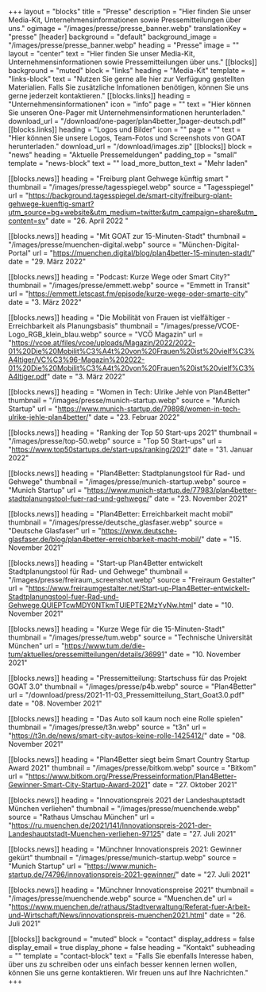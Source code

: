+++
layout = "blocks"
title = "Presse"
description = "Hier finden Sie unser Media-Kit, Unternehmensinformationen sowie Pressemitteilungen über uns."
ogimage = "/images/presse/presse_banner.webp"
translationKey = "presse"
[header]
background = "default"
background_image = "/images/presse/presse_banner.webp"
heading = "Presse"
image = ""
layout = "center"
text = "Hier finden Sie unser Media-Kit, Unternehmensinformationen sowie Pressemitteilungen über uns."
[[blocks]]
background = "muted"
block = "links"
heading = "Media-Kit"
template = "links-block"
text = "Nutzen Sie gerne alle hier zur Verfügung gestellten Materialien. Falls Sie zusätzliche Infomationen benötigen, können Sie uns gerne jederzeit kontaktieren."
[[blocks.links]]
heading = "Unternehmensinformationen"
icon = "info"
page = ""
text = "Hier können Sie unseren One-Pager mit Unternehmensinformationen herunterladen."
download_url = "/download/one-pager/plan4better_1pager-deutsch.pdf"
[[blocks.links]]
heading = "Logos und Bilder"
icon = ""
page = ""
text = "Hier können Sie unsere Logos, Team-Fotos und Screenshots von GOAT herunterladen."
download_url = "/download/images.zip"
[[blocks]]
block = "news"
heading = "Aktuelle Pressemeldungen"
padding_top = "small"
template = "news-block"
text = ""
load_more_button_text = "Mehr laden"

[[blocks.news]]
heading = "Freiburg plant Gehwege künftig smart "
thumbnail = "/images/presse/tagesspiegel.webp"
source = "Tagesspiegel"
url = "https://background.tagesspiegel.de/smart-city/freiburg-plant-gehwege-kuenftig-smart?utm_source=bg+website&utm_medium=twitter&utm_campaign=share&utm_content=sv"
date = "26. April 2022 "

[[blocks.news]]
heading = "Mit GOAT zur 15-Minuten-Stadt"
thumbnail = "/images/presse/muenchen-digital.webp"
source = "München-Digital-Portal"
url = "https://muenchen.digital/blog/plan4better-15-minuten-stadt/"
date = "29. März 2022"

[[blocks.news]]
heading = "Podcast: Kurze Wege oder Smart City?"
thumbnail = "/images/presse/emmett.webp"
source = "Emmett in Transit"
url = "https://emmett.letscast.fm/episode/kurze-wege-oder-smarte-city"
date = "3. März 2022"

[[blocks.news]]
heading = "Die Mobilität von Frauen ist vielfältiger - Erreichbarkeit als Planungsbasis"
thumbnail = "/images/presse/VCOE-Logo_RGB_klein_blau.webp"
source = "VCÖ Magazin"
url = "https://vcoe.at/files/vcoe/uploads/Magazin/2022/2022-01%20Die%20Mobilit%C3%A4t%20von%20Frauen%20ist%20vielf%C3%A4ltiger/VC%C3%96-Magazin%202022-01%20Die%20Mobilit%C3%A4t%20von%20Frauen%20ist%20vielf%C3%A4ltiger.pdf"
date = "3. März 2022"

[[blocks.news]]
heading = "Women in Tech: Ulrike Jehle von Plan4Better"
thumbnail = "/images/presse/munich-startup.webp"
source = "Munich Startup"
url = "https://www.munich-startup.de/79898/women-in-tech-ulrike-jehle-plan4better/"
date = "23. Februar 2022"

[[blocks.news]]
heading = "Ranking der Top 50 Start-ups 2021"
thumbnail = "/images/presse/top-50.webp"
source = "Top 50 Start-ups"
url = "https://www.top50startups.de/start-ups/ranking/2021"
date = "31. Januar 2022"

[[blocks.news]]
heading = "Plan4Better: Stadtplanungstool für Rad- und Gehwege"
thumbnail = "/images/presse/munich-startup.webp"
source = "Munich Startup"
url = "https://www.munich-startup.de/77983/plan4better-stadtplanungstool-fuer-rad-und-gehwege/"
date = "23. November 2021"

[[blocks.news]]
heading = "Plan4Better: Erreichbarkeit macht mobil"
thumbnail = "/images/presse/deutsche_glasfaser.webp"
source = "Deutsche Glasfaser"
url = "https://www.deutsche-glasfaser.de/blog/plan4better-erreichbarkeit-macht-mobil/"
date = "15. November 2021"

[[blocks.news]]
heading = "Start-up Plan4Better entwickelt Stadtplanungstool für Rad- und Gehwege"
thumbnail = "/images/presse/freiraum_screenshot.webp"
source = "Freiraum Gestalter"
url = "https://www.freiraumgestalter.net/Start-up-Plan4Better-entwickelt-Stadtplanungstool-fuer-Rad-und-Gehwege,QUlEPTcwMDY0NTkmTUlEPTE2MzYyNw.html"
date = "10. November 2021"

[[blocks.news]]
heading = "Kurze Wege für die 15-Minuten-Stadt"
thumbnail = "/images/presse/tum.webp"
source = "Technische Universität München"
url = "https://www.tum.de/die-tum/aktuelles/pressemitteilungen/details/36991"
date = "10. November 2021"

[[blocks.news]]
heading = "Pressemitteilung: Startschuss für das Projekt GOAT 3.0"
thumbnail = "/images/presse/p4b.webp"
source = "Plan4Better"
url = "/download/press/2021-11-03_Pressemitteilung_Start_Goat3.0.pdf"
date = "08. November 2021"

[[blocks.news]]
heading = "Das Auto soll kaum noch eine Rolle spielen"
thumbnail = "/images/presse/t3n.webp"
source = "t3n"
url = "https://t3n.de/news/smart-city-autos-keine-rolle-1425412/"
date = "08. November 2021"

[[blocks.news]]
heading = "Plan4Better siegt beim Smart Country Startup Award 2021"
thumbnail = "/images/presse/bitkom.webp"
source = "Bitkom"
url = "https://www.bitkom.org/Presse/Presseinformation/Plan4Better-Gewinner-Smart-City-Startup-Award-2021"
date = "27. Oktober 2021"

[[blocks.news]]
heading = "Innovationspreis 2021 der Landeshauptstadt München verliehen"
thumbnail = "/images/presse/muenchende.webp"
source = "Rathaus Umschau München"
url = "https://ru.muenchen.de/2021/141/Innovationspreis-2021-der-Landeshauptstadt-Muenchen-verliehen-97125"
date = "27. Juli 2021"

[[blocks.news]]
heading = "Münchner Innovationspreis 2021: Gewinner gekürt"
thumbnail = "/images/presse/munich-startup.webp"
source = "Munich Startup"
url = "https://www.munich-startup.de/74796/innovationspreis-2021-gewinner/"
date = "27. Juli 2021"

[[blocks.news]]
heading = "Münchner Innovationspreise 2021"
thumbnail = "/images/presse/muenchende.webp"
source = "Muenchen.de"
url = "https://www.muenchen.de/rathaus/Stadtverwaltung/Referat-fuer-Arbeit-und-Wirtschaft/News/innovationspreis-muenchen2021.html"
date = "26. Juli 2021"


[[blocks]]
background = "muted"
block = "contact"
display_address = false
display_email = true
display_phone = false
heading = "Kontakt"
subheading = ""
template = "contact-block"
text = "Falls Sie ebenfalls Interesse haben, über uns zu schreiben oder uns einfach besser kennen lernen wollen, können Sie uns gerne kontaktieren. Wir freuen uns auf Ihre Nachrichten."
+++




